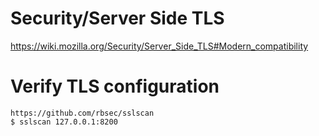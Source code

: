 # Security/Server Side TLS
https://wiki.mozilla.org/Security/Server_Side_TLS#Modern_compatibility

# Verify TLS configuration
```
https://github.com/rbsec/sslscan
$ sslscan 127.0.0.1:8200
```
